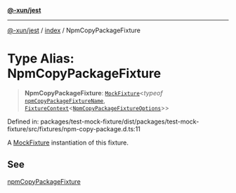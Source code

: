[**@-xun/jest**](../../README.md)

***

[@-xun/jest](../../README.md) / [index](../README.md) / NpmCopyPackageFixture

# Type Alias: NpmCopyPackageFixture

> **NpmCopyPackageFixture**: [`MockFixture`](MockFixture.md)\<*typeof* [`npmCopyPackageFixtureName`](../variables/npmCopyPackageFixtureName.md), [`FixtureContext`](FixtureContext.md)\<[`NpmCopyPackageFixtureOptions`](NpmCopyPackageFixtureOptions.md)\>\>

Defined in: packages/test-mock-fixture/dist/packages/test-mock-fixture/src/fixtures/npm-copy-package.d.ts:11

A [MockFixture](MockFixture.md) instantiation of this fixture.

## See

[npmCopyPackageFixture](../functions/npmCopyPackageFixture.md)
